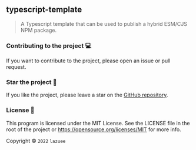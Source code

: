 ## typescript-template

> A Typescript template that can be used to publish a hybrid ESM/CJS NPM package.

### Contributing to the project 💻

If you want to contribute to the project, please open an issue or pull request.

### Star the project 🌟

If you like the project, please leave a star on the [GitHub repository](https://github.com/lazuee/typescript-template).

### License 🔑

This program is licensed under the MIT License. See the LICENSE file in the root of the project or https://opensource.org/licenses/MIT for more info.

Copyright © `2022` `lazuee`
